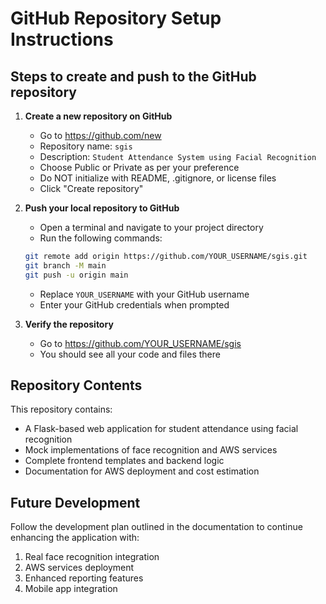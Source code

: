 # GitHub Repository Setup Instructions

## Steps to create and push to the GitHub repository

1. **Create a new repository on GitHub**
   - Go to https://github.com/new
   - Repository name: `sgis`
   - Description: `Student Attendance System using Facial Recognition`
   - Choose Public or Private as per your preference
   - Do NOT initialize with README, .gitignore, or license files
   - Click "Create repository"

2. **Push your local repository to GitHub**
   - Open a terminal and navigate to your project directory
   - Run the following commands:
   ```bash
   git remote add origin https://github.com/YOUR_USERNAME/sgis.git
   git branch -M main
   git push -u origin main
   ```
   - Replace `YOUR_USERNAME` with your GitHub username
   - Enter your GitHub credentials when prompted

3. **Verify the repository**
   - Go to https://github.com/YOUR_USERNAME/sgis
   - You should see all your code and files there

## Repository Contents

This repository contains:

- A Flask-based web application for student attendance using facial recognition
- Mock implementations of face recognition and AWS services
- Complete frontend templates and backend logic
- Documentation for AWS deployment and cost estimation

## Future Development

Follow the development plan outlined in the documentation to continue enhancing the application with:

1. Real face recognition integration
2. AWS services deployment
3. Enhanced reporting features
4. Mobile app integration